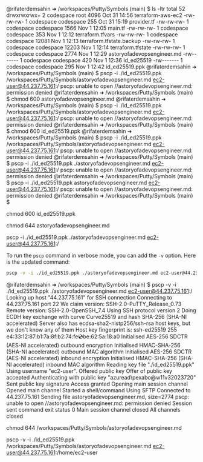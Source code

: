 @rifaterdemsahin ➜ /workspaces/Putty/Symbols (main) $ ls -ltr
total 52
drwxrwxrwx+ 2 codespace root       4096 Oct 31 14:56 terraform-aws-ec2
-rw-rw-rw-  1 codespace codespace   255 Oct 31 15:19 provider.tf
-rw-rw-rw-  1 codespace codespace  1566 Nov  1 12:05 main.tf
-rw-rw-rw-  1 codespace codespace   353 Nov  1 12:12 terraform.tfvars
-rw-rw-rw-  1 codespace codespace 12081 Nov  1 12:13 terraform.tfstate.backup
-rw-rw-rw-  1 codespace codespace 12203 Nov  1 12:14 terraform.tfstate
-rw-rw-rw-  1 codespace codespace  2774 Nov  1 12:29 astoryofadevopsengineer.md
-rw-------  1 codespace codespace   420 Nov  1 12:36 id_ed25519
-rw-------  1 codespace codespace   295 Nov  1 12:42 id_ed25519.ppk
@rifaterdemsahin ➜ /workspaces/Putty/Symbols (main) $  pscp -i ./id_ed25519.ppk /workspaces/Putty/Symbols/astoryofadevopsengineer.md ec2-user@44.237.75.161:/
pscp: unable to open //astoryofadevopsengineer.md: permission denied
@rifaterdemsahin ➜ /workspaces/Putty/Symbols (main) $ chmod 600 astoryofadevopsengineer.md 
@rifaterdemsahin ➜ /workspaces/Putty/Symbols (main) $ pscp -i ./id_ed25519.ppk /workspaces/Putty/Symbols/astoryofadevopsengineer.md ec2-user@44.237.75.161:/
pscp: unable to open //astoryofadevopsengineer.md: permission denied
@rifaterdemsahin ➜ /workspaces/Putty/Symbols (main) $ chmod 600 id_ed25519.ppk 
@rifaterdemsahin ➜ /workspaces/Putty/Symbols (main) $ pscp -i ./id_ed25519.ppk /workspaces/Putty/Symbols/astoryofadevopsengineer.md ec2-user@44.237.75.161:/
pscp: unable to open //astoryofadevopsengineer.md: permission denied
@rifaterdemsahin ➜ /workspaces/Putty/Symbols (main) $ pscp -i ./id_ed25519.ppk ./astoryofadevopsengineer.md ec2-user@44.237.75.161:/
pscp: unable to open //astoryofadevopsengineer.md: permission denied
@rifaterdemsahin ➜ /workspaces/Putty/Symbols (main) $ pscp -i ./id_ed25519.ppk astoryofadevopsengineer.md ec2-user@44.237.75.161:/
pscp: unable to open //astoryofadevopsengineer.md: permission denied
@rifaterdemsahin ➜ /workspaces/Putty/Symbols (main) $ 



chmod 600 id_ed25519.ppk

chmod 644 astoryofadevopsengineer.md

pscp -i ./id_ed25519.ppk ./astoryofadevopsengineer.md ec2-user@44.237.75.161:/

To run the `pscp` command in verbose mode, you can add the `-v` option. Here is the updated command:

```sh
pscp -v -i ./id_ed25519.ppk ./astoryofadevopsengineer.md ec2-user@44.237.75.161:/
```


@rifaterdemsahin ➜ /workspaces/Putty/Symbols (main) $ pscp -v -i ./id_ed25519.ppk ./astoryofadevopsengineer.md ec2-user@44.237.75.161:/
Looking up host "44.237.75.161" for SSH connection
Connecting to 44.237.75.161 port 22
We claim version: SSH-2.0-PuTTY_Release_0.73
Remote version: SSH-2.0-OpenSSH_7.4
Using SSH protocol version 2
Doing ECDH key exchange with curve Curve25519 and hash SHA-256 (SHA-NI accelerated)
Server also has ecdsa-sha2-nistp256/ssh-rsa host keys, but we don't know any of them
Host key fingerprint is:
ssh-ed25519 255 e4:33:12:87:b1:7a:8f:b2:74:fe:cd:be:62:5a:18:a0
Initialised AES-256 SDCTR (AES-NI accelerated) outbound encryption
Initialised HMAC-SHA-256 (SHA-NI accelerated) outbound MAC algorithm
Initialised AES-256 SDCTR (AES-NI accelerated) inbound encryption
Initialised HMAC-SHA-256 (SHA-NI accelerated) inbound MAC algorithm
Reading key file "./id_ed25519.ppk"
Using username "ec2-user".
Offered public key
Offer of public key accepted
Authenticating with public key "azuread\pexabo@w11v32023720"
Sent public key signature
Access granted
Opening main session channel
Opened main channel
Started a shell/command
Using SFTP
Connected to 44.237.75.161
Sending file astoryofadevopsengineer.md, size=2774
pscp: unable to open //astoryofadevopsengineer.md: permission denied
Session sent command exit status 0
Main session channel closed
All channels closed


chmod 644 /workspaces/Putty/Symbols/astoryofadevopsengineer.md

pscp -v -i ./id_ed25519.ppk /workspaces/Putty/Symbols/astoryofadevopsengineer.md ec2-user@44.237.75.161:/home/ec2-user
